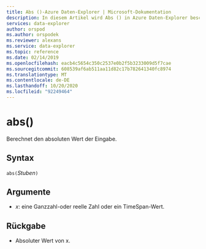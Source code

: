 ```yaml
---
title: Abs ()-Azure Daten-Explorer | Microsoft-Dokumentation
description: In diesem Artikel wird Abs () in Azure Daten-Explorer beschrieben.
services: data-explorer
author: orspod
ms.author: orspodek
ms.reviewer: alexans
ms.service: data-explorer
ms.topic: reference
ms.date: 02/14/2019
ms.openlocfilehash: eacb4c5654c350c2537e0b2f5b3233009d5f7cae
ms.sourcegitcommit: 608539af6ab511aa11d82c17b782641340fc8974
ms.translationtype: MT
ms.contentlocale: de-DE
ms.lasthandoff: 10/20/2020
ms.locfileid: "92249464"
---
```

# <a name="abs"></a>abs()

Berechnet den absoluten Wert der Eingabe.  

## <a name="syntax"></a>Syntax

`abs(`*Stuben*`)`

## <a name="arguments"></a>Argumente

* *x*: eine Ganzzahl-oder reelle Zahl oder ein TimeSpan-Wert.

## <a name="returns"></a>Rückgabe

* Absoluter Wert von x.